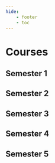 ```yaml
---
hide: 
    - footer
    - toc
---
```


# Courses

## Semester 1

## Semester 2

## Semester 3

## Semester 4

## Semester 5



